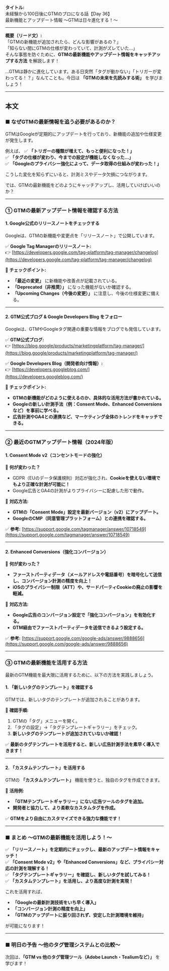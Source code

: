 **タイトル:**  
未経験から100日後にGTMのプロになる話【Day 36】  
最新機能とアップデート情報 〜GTMは日々進化する！〜

---

**概要（リード文）:**  
「GTMの新機能が追加されたら、どんな影響があるの？」  
「知らない間にGTMの仕様が変わっていて、計測がズレていた…」  
そんな事態を防ぐために、**GTMの最新機能やアップデート情報をキャッチアップする方法** を解説します！

…GTMは静かに進化しています。ある日突然「タグが動かない」「トリガーが変わってる！？」なんてことも。今日は **「GTMの未来を先読みする術」** を学びましょう！

---

## **本文**

### ■ なぜGTMの最新情報を追う必要があるのか？

GTMはGoogleが定期的にアップデートを行っており、新機能の追加や仕様変更が発生します。

例えば、
✅ **「トリガーの種類が増えて、もっと便利になった！」**  
✅ **「タグの仕様が変わり、今までの設定が機能しなくなった…」**  
✅ **「Googleのプライバシー強化によって、データ取得の仕組みが変わった！」**  

こうした変化を知らずにいると、計測ミスやデータ欠損につながります。

では、GTMの最新機能をどのようにキャッチアップし、活用していけばいいのか？

---

### **① GTMの最新アップデート情報を確認する方法**

#### **1. Google公式のリリースノートをチェックする**

Googleは、GTMの新機能や変更点を「リリースノート」で公開しています。

✅ **Google Tag Managerのリリースノート:**  
👉 [https://developers.google.com/tag-platform/tag-manager/changelog](https://developers.google.com/tag-platform/tag-manager/changelog)

📌 **チェックポイント:**
- **「最近の変更」** に新機能や改善点が記載されている。
- **「Deprecated（非推奨）」** になった機能がないか確認する。
- **「Upcoming Changes（今後の変更）」** に注意し、今後の仕様変更に備える。

---

#### **2. GTM公式ブログ & Google Developers Blog をフォロー**

Googleは、GTMやGoogleタグ関連の重要な情報をブログでも発信しています。

✅ **GTM公式ブログ:**  
👉 [https://blog.google/products/marketingplatform/tag-manager/](https://blog.google/products/marketingplatform/tag-manager/)

✅ **Google Developers Blog（開発者向け情報）:**  
👉 [https://developers.googleblog.com/](https://developers.googleblog.com/)

📌 **チェックポイント:**
- **GTMの新機能がどのように使えるのか、具体的な活用方法が書かれている。**
- **Googleの新しい計測手法（例：Consent Mode、Enhanced Conversionsなど）を事前に学べる。**
- **広告計測やGA4との連携など、マーケティング全体のトレンドをキャッチできる。**

---

### **② 最近のGTMアップデート情報（2024年版）**

#### **1. Consent Mode v2（コンセントモードの強化）**

🔹 **何が変わった？**
- GDPR（EUのデータ保護規則）対応が強化され、**Cookieを使えない環境でもより正確な計測が可能に！**
- Google広告とGA4の計測がよりプライバシーに配慮した形で動作。

🔹 **対応方法:**
- **GTMの「Consent Mode」設定を最新バージョン（v2）にアップデート。**
- **GoogleのCMP（同意管理プラットフォーム）との連携を確認する。**

✅ **参考:** [https://support.google.com/tagmanager/answer/10718549](https://support.google.com/tagmanager/answer/10718549)

---

#### **2. Enhanced Conversions（強化コンバージョン）**

🔹 **何が変わった？**
- **ファーストパーティデータ（メールアドレスや電話番号）を暗号化して送信し、コンバージョン計測の精度を向上！**
- **iOSのプライバシー制限（ATT）や、サードパーティCookieの廃止の影響を軽減。**

🔹 **対応方法:**
- **Google広告のコンバージョン設定で「強化コンバージョン」を有効化する。**
- **GTM経由でファーストパーティデータを送信できるよう設定する。**

✅ **参考:** [https://support.google.com/google-ads/answer/9888656](https://support.google.com/google-ads/answer/9888656)

---

### **③ GTMの最新機能を活用する方法**

最新のGTM機能を最大限に活用するために、以下の方法を実践しましょう。

#### **1. 「新しいタグのテンプレート」を確認する**

GTMでは、新しいタグのテンプレートが追加されることがあります。

📌 **確認手順:**
1. GTMの「タグ」メニューを開く。
2. 「タグの設定」→「タグテンプレートギャラリー」をチェック。
3. **新しいタグのテンプレートが追加されていないか確認！**

✅ **最新のタグテンプレートを活用すると、新しい広告計測手法を素早く導入できます！**

---

#### **2. 「カスタムテンプレート」を活用する**

GTMの **「カスタムテンプレート」** 機能を使うと、独自のタグを作成できます。

📌 **活用例:**
- **「GTMテンプレートギャラリー」にない広告ツールのタグを追加。**
- **開発者と協力して、より柔軟なカスタムタグを作成。**

✅ **GTMをより自由にカスタマイズできる強力な機能です！**

---

### **■ まとめ 〜GTMの最新機能を活用しよう！〜**

✅ **「リリースノート」を定期的にチェックし、最新のアップデート情報をキャッチ！**  
✅ **「Consent Mode v2」や「Enhanced Conversions」など、プライバシー対応の計測を理解する！**  
✅ **「タグテンプレートギャラリー」を確認し、新しいタグを試してみる！**  
✅ **「カスタムテンプレート」を活用し、より高度な計測を実現！**  

これを活用すれば、
- **「Googleの最新計測技術をいち早く導入」**
- **「コンバージョン計測の精度を向上」**
- **「GTMのアップデートに振り回されず、安定した計測環境を維持」**

が可能になります！

---

### **■ 明日の予告 〜他のタグ管理システムとの比較〜**

次回は、**「GTM vs 他のタグ管理ツール（Adobe Launch・Tealiumなど）」** を学びます！

